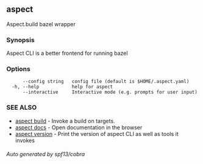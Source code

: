 ## aspect

Aspect.build bazel wrapper

### Synopsis

Aspect CLI is a better frontend for running bazel

### Options

```
      --config string   config file (default is $HOME/.aspect.yaml)
  -h, --help            help for aspect
      --interactive     Interactive mode (e.g. prompts for user input)
```

### SEE ALSO

* [aspect build](aspect_build.md)	 - Invoke a build on targets.
* [aspect docs](aspect_docs.md)	 - Open documentation in the browser
* [aspect version](aspect_version.md)	 - Print the version of aspect CLI as well as tools it invokes

###### Auto generated by spf13/cobra
